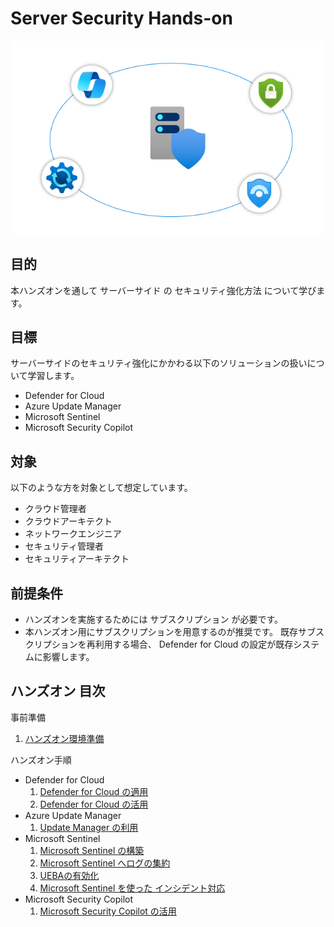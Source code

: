 # Server Security Hands-on

![cover](./images/coverimage.png)

## 目的

本ハンズオンを通して サーバーサイド の セキュリティ強化方法 について学びます。


## 目標

サーバーサイドのセキュリティ強化にかかわる以下のソリューションの扱いについて学習します。

- Defender for Cloud
- Azure Update Manager
- Microsoft Sentinel
- Microsoft Security Copilot


## 対象

以下のような方を対象として想定しています。

- クラウド管理者​
- クラウドアーキテクト​
- ネットワークエンジニア​
- セキュリティ管理者​
- セキュリティアーキテクト


## 前提条件

- ハンズオンを実施するためには サブスクリプション が必要です。
- 本ハンズオン用にサブスクリプションを用意するのが推奨です。
  既存サブスクリプションを再利用する場合、 Defender for Cloud の設定が既存システムに影響します。


## ハンズオン 目次

事前準備
1. [ハンズオン環境準備](./docs/00-init-infra.md)

ハンズオン手順

- Defender for Cloud
    1. [Defender for Cloud の適用](./docs/10-defender.md)
    1. [Defender for Cloud の活用](./docs/20-defender.md)
- Azure Update Manager
    1. [Update Manager の利用](./docs/30-updatemanager.md)
- Microsoft Sentinel
    1. [Microsoft Sentinel の構築](./docs/40-sentinel.md)
    1. [Microsoft Sentinel へログの集約](./docs/50-dataconnector.md)
    1. [UEBAの有効化](./docs/60-ueba.md)
    1. [Microsoft Sentinel を使った インシデント対応](./docs/70-sentinel.md)
- Microsoft Security Copilot
    1. [Microsoft Security Copilot の活用](./docs/80-copilotforsecurity.md)

